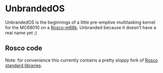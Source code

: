 # UnbrandedOS

UnbrandedOS is the beginnings of a little pre-emptive multitasking kernel for the MC68010 on a [Rosco-m68k](https://rosco-m68k.com/).
Unbranded because it doesn't have a real name yet ;)

## Rosco code

Note: for convenience this currently contains a pretty sloppy fork of [Rosco standard libraries](https://github.com/rosco-m68k/rosco_m68k/tree/develop/code/software/libs).
